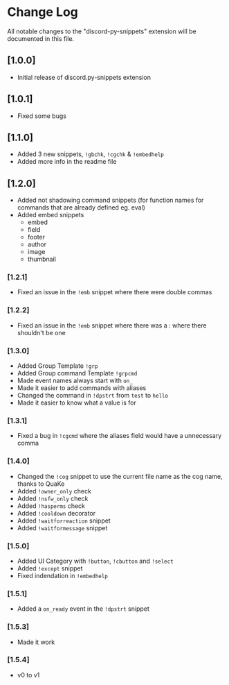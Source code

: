 # Change Log

All notable changes to the "discord-py-snippets" extension will be documented in this file.

## [1.0.0]

- Initial release of discord.py-snippets extension

## [1.0.1]

- Fixed some bugs

## [1.1.0]

- Added 3 new snippets, `!gbchk`, `!cgchk` & `!embedhelp`
- Added more info in the readme file

## [1.2.0]

- Added not shadowing command snippets (for function names for commands that are already defined eg. eval)
- Added embed snippets
  - embed
  - field
  - footer
  - author
  - image
  - thumbnail

### [1.2.1]

- Fixed an issue in the `!emb` snippet where there were double commas

### [1.2.2]

- Fixed an issue in the `!emb` snippet where there was a : where there shouldn't be one

### [1.3.0]

- Added Group Template `!grp`
- Added Group command Template `!grpcmd`
- Made event names always start with `on_`
- Made it easier to add commands with aliases
- Changed the command in `!dpstrt` from `test` to `hello`
- Made it easier to know what a value is for

### [1.3.1]

- Fixed a bug in `!cgcmd` where the aliases field would have a unnecessary comma

### [1.4.0]

- Changed the `!cog` snippet to use the current file name as the cog name, thanks to QuaKe
- Added `!owner_only` check
- Added `!nsfw_only` check
- Added `!hasperms` check
- Added `!cooldown` decorator
- Added `!waitforreaction` snippet
- Added `!waitformessage` snippet

### [1.5.0]

- Added UI Category with `!button`, `!cbutton` and `!select`
- Added `!except` snippet
- Fixed indendation in `!embedhelp`

### [1.5.1]

- Added a `on_ready` event in the `!dpstrt` snippet

### [1.5.3]

- Made it work

### [1.5.4]

- v0 to v1